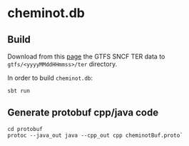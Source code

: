 # cheminot.db

## Build
Download from this [page](https://ressources.data.sncf.com/explore/dataset/sncf-ter-gtfs) the GTFS SNCF TER data to `gtfs/<yyyyMMddHHmmss>/ter` directory.

In order to build `cheminot.db`:
```shell
sbt run
```

## Generate protobuf cpp/java code

```shell
cd protobuf
protoc --java_out java --cpp_out cpp cheminotBuf.proto`
```

